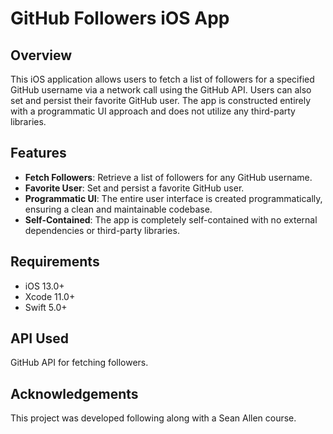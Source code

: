 # GitHub Followers iOS App

## Overview

This iOS application allows users to fetch a list of followers for a specified GitHub username via a network call using the GitHub API. Users can also set and persist their favorite GitHub user. The app is constructed entirely with a programmatic UI approach and does not utilize any third-party libraries.

## Features

- **Fetch Followers**: Retrieve a list of followers for any GitHub username.
- **Favorite User**: Set and persist a favorite GitHub user.
- **Programmatic UI**: The entire user interface is created programmatically, ensuring a clean and maintainable codebase.
- **Self-Contained**: The app is completely self-contained with no external dependencies or third-party libraries.

## Requirements

- iOS 13.0+
- Xcode 11.0+
- Swift 5.0+

## API Used
GitHub API for fetching followers.

## Acknowledgements
This project was developed following along with a Sean Allen course.

